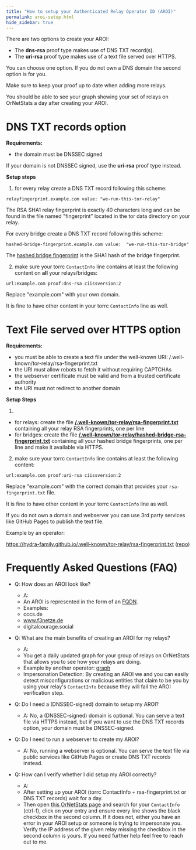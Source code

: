 ```yaml
---
title: "How to setup your Authenticated Relay Operator ID (AROI)"
permalink: aroi-setup.html
hide_sidebar: true
---
```


There are two options to create your AROI:

* The **dns-rsa** proof type makes use of DNS TXT record(s).
* The **uri-rsa** proof type makes use of a text file served over HTTPS.

You can choose one option. If you do not own a DNS domain the second option is for you.

Make sure to keep your proof up to date when adding more relays.

You should be able to see your graph showing your set of relays on OrNetStats a day after creating your AROI.

# DNS TXT records option

**Requirements:**

* the domain must be DNSSEC signed

If your domain is not DNSSEC signed, use the **uri-rsa** proof type instead.

**Setup steps**

1. for every relay create a DNS TXT record following this scheme:
```
relayfingerprint.example.com value: "we-run-this-tor-relay"
```
The RSA SHA1 relay fingerprint is exactly 40 characters long and can be found in the file named 
"fingerprint" located in the tor data directory on your relay.

For every bridge create a DNS TXT record following this scheme:
```
hashed-bridge-fingerprint.example.com value:  "we-run-this-tor-bridge"
```

The [hashed bridge fingerprint](https://metrics.torproject.org/onionoo.html#details_bridge_hashed_fingerprint) is the SHA1 hash of the bridge fingerprint.

2. make sure your torrc ``ContactInfo`` line contains at least the following content on **all** your relays/bridges:

```
url:example.com proof:dns-rsa ciissversion:2
```

Replace "example.com" with your own domain.

It is fine to have other content in your torrc `ContactInfo` line as well.


# Text File served over HTTPS option

**Requirements:**

* you must be able to create a text file under the well-known URI:
/.well-known/tor-relay/rsa-fingerprint.txt
* the URI must allow robots to fetch it without requiring CAPTCHAs
* the webserver certificate must be valid and from a trusted certificate authority
* the URI must not redirect to another domain

**Setup Steps**

1.
  * for relays: create the file **[/.well-known/tor-relay/rsa-fingerprint.txt](https://gitlab.torproject.org/tpo/core/torspec/-/blob/main/proposals/326-tor-relay-well-known-uri-rfc8615.md#well-knowntor-relayrsa-fingerprinttxt)** containing all your relay RSA fingerprints, one per line
  * for bridges: create the file **[/.well-known/tor-relay/hashed-bridge-rsa-fingerprint.txt](https://gitlab.torproject.org/tpo/core/torspec/-/blob/main/proposals/326-tor-relay-well-known-uri-rfc8615.md#well-knowntor-relayhashed-bridge-rsa-fingerprinttxt)** containing all your hashed bridge fingerprints, one per line
and make it available via HTTPS.
2. make sure your torrc `ContactInfo` line contains at least the following content:

```
url:example.com proof:uri-rsa ciissversion:2 
```

Replace "example.com" with the correct domain that provides your `rsa-fingerprint.txt` file.

It is fine to have other content in your torrc `ContactInfo` line as well.

If you do not own a domain and webserver you can use 3rd party services like GitHub Pages to publish the text file.

Example by an operator:

https://hydra-family.github.io/.well-known/tor-relay/rsa-fingerprint.txt ([repo](https://github.com/hydra-family/hydra-family.github.io/blob/main/rsa-fingerprint.txt))

# Frequently Asked Questions (FAQ)

* Q: How does an AROI look like?

  * A:
  * An AROI is represented in the form of an [FQDN](https://en.wikipedia.org/wiki/Fully_qualified_domain_name).
  * Examples:
  * cccs.de
  * www.f3netze.de
  * digitalcourage.social

* Q: What are the main benefits of creating an AROI for my relays?

  * A:
  * You get a daily updated graph for your group of relays on OrNetStats that allows you to see how your relays are doing.
  * Example by another operator: [graph](https://nusenu.github.io/OrNetStats/nothingtohide.nl.html)
  * Impersonation Detection: By creating an AROI we and you can easily detect misconfigurations or malicious entities that claim to be you by using your relay's `ContactInfo`
    because they will fail the AROI verification step.

* Q: Do I need a (DNSSEC-signed) domain to setup my AROI?

  * A: No, a (DNSSEC-signed) domain is optional. You can serve a text file via HTTPS instead, but if you want to use the DNS TXT records option, your domain must be DNSSEC-signed.

* Q: Do I need to run a webserver to create my AROI?

  * A: No, running a webserver is optional. You can serve the text file via public services like GitHub Pages or create DNS TXT records instead.

* Q: How can I verify whether I did setup my AROI correctly?

  * A:
  * After setting up your AROI (torrc ContactInfo + rsa-fingerprint.txt or DNS TXT records) wait for a day.
  * Then open [this OrNetStats page](https://nusenu.github.io/OrNetStats/w/misc/families-by-bandwidth.html) and search for your `ContactInfo` (ctrl-f),
    click on your entry and ensure every line shows the black checkbox in the second column. If it does not, either you have an error in your AROI setup or someone is trying to impersonate you.
    Verify the IP address of the given relay missing the checkbox in the second column is yours. If you need further help feel free to reach out to me.
